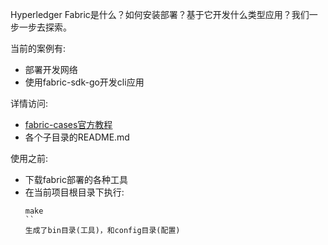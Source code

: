 Hyperledger Fabric是什么？如何安装部署？基于它开发什么类型应用？我们一步一步去探索。

当前的案例有:
- 部署开发网络
- 使用fabric-sdk-go开发cli应用

详情访问: 
- [fabric-cases官方教程](https://stephenwu2020.github.io/blackperl/#/fabric?id=101)
- 各个子目录的README.md

使用之前:
- 下载fabric部署的各种工具
- 在当前项目根目录下执行:
  ```
  make
  ``
  生成了bin目录(工具)，和config目录(配置)
  